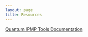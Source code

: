 ```yaml
---
layout: page
title: Resources
---
```


[Quantum IPMP Tools Documentation](/resources/ipmp/README.html)
